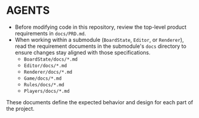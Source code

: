 # AGENTS

- Before modifying code in this repository, review the top-level product requirements in `docs/PRD.md`.
- When working within a submodule (`BoardState`, `Editor`, or `Renderer`), read the requirement documents in the submodule's `docs` directory to ensure changes stay aligned with those specifications.
  - `BoardState/docs/*.md`
  - `Editor/docs/*.md`
  - `Renderer/docs/*.md`
  - `Game/docs/*.md`
  - `Rules/docs/*.md`
  - `Players/docs/*.md`

These documents define the expected behavior and design for each part of the project.

